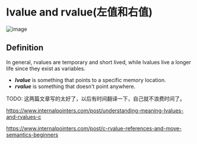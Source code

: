 # lvalue and rvalue(左值和右值)

![image](https://tvax2.sinaimg.cn/large/005wgNfbly1g9trce6yfej30a106z0st.jpg)



## Definition

In general, rvalues are temporary and short lived, while lvalues live a longer life since they exist as variables.

-  ***lvalue*** is something that points to a specific memory location.
- ***rvalue*** is something that doesn't point anywhere.



TODO: 这两篇文章写的太好了，以后有时间翻译一下，自己就不浪费时间了。

https://www.internalpointers.com/post/understanding-meaning-lvalues-and-rvalues-c

https://www.internalpointers.com/post/c-rvalue-references-and-move-semantics-beginners